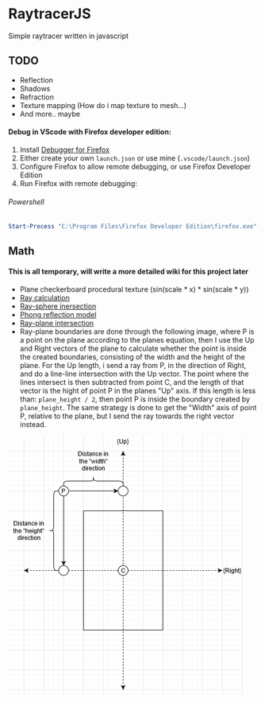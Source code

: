 # RaytracerJS
Simple raytracer written in javascript

## TODO
- Reflection
- Shadows
- Refraction
- Texture mapping (How do i map texture to mesh...)
- And more.. maybe
#### Debug in VScode with Firefox developer edition: 
1. Install [Debugger for Firefox](https://marketplace.visualstudio.com/items?itemName=firefox-devtools.vscode-firefox-debug)
2. Either create your own `launch.json` or use mine (`.vscode/launch.json`)
3. Configure Firefox to allow remote debugging, or use Firefox Developer Edition
4. Run Firefox with remote debugging:
###### Powershell
```powershell
Start-Process "C:\Program Files\Firefox Developer Edition\firefox.exe" -ArgumentList "-start-debugger-server"
```

## Math
#### This is all temporary, will write a more detailed wiki for this project later
* Plane checkerboard procedural texture (sin(scale * x) * sin(scale * y))
* [Ray calculation](https://en.wikipedia.org/wiki/Ray_tracing_(graphics)#Calculate_rays_for_rectangular_viewport)
* [Ray-sphere inersection](https://en.wikipedia.org/wiki/Ray_tracing_(graphics)#Example)
* [Phong reflection model](https://en.wikipedia.org/wiki/Phong_reflection_model)
* [Ray-plane intersection](https://www.scratchapixel.com/lessons/3d-basic-rendering/minimal-ray-tracer-rendering-simple-shapes/ray-plane-and-ray-disk-intersection)
* Ray-plane boundaries are done through the following image, where P is a point on the plane according to the planes equation, then I use the Up and Right vectors of the plane to calculate whether the point is inside the created boundaries, consisting of the width and the height of the plane. For the Up length, i send a ray from P, in the direction of Right, and do a line-line intersection with the Up vector. The point where the lines intersect is then subtracted from point C, and the length of that vector is the hight of point P in the planes "Up" axis. If this length is less than: `plane_height / 2`, then point P is inside the boundary created by `plane_height`. The same strategy is done to get the "Width" axis of point P, relative to the plane, but I send the ray towards the right vector instead.    

![Image describing ray-plane boundaries](Plane_boundaries.png)
